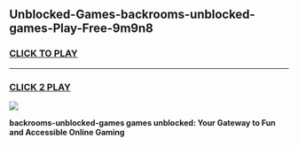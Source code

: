 
## Unblocked-Games-backrooms-unblocked-games-Play-Free-9m9n8
<h3>
<a href="https://premium76.site?title=backrooms-unblocked-games&ref=10A">CLICK TO PLAY</a></h3>
<hr>

<h3>
<a href="https://premium76.site?title=backrooms-unblocked-games&ref=10A">CLICK 2 PLAY</a>
  
</h3>

<a href="https://premium76.site?title=backrooms-unblocked-games&ref=10A"><img src="https://clearcache.store/games.png"></a>


**backrooms-unblocked-games games unblocked: Your Gateway to Fun and Accessible Online Gaming**
